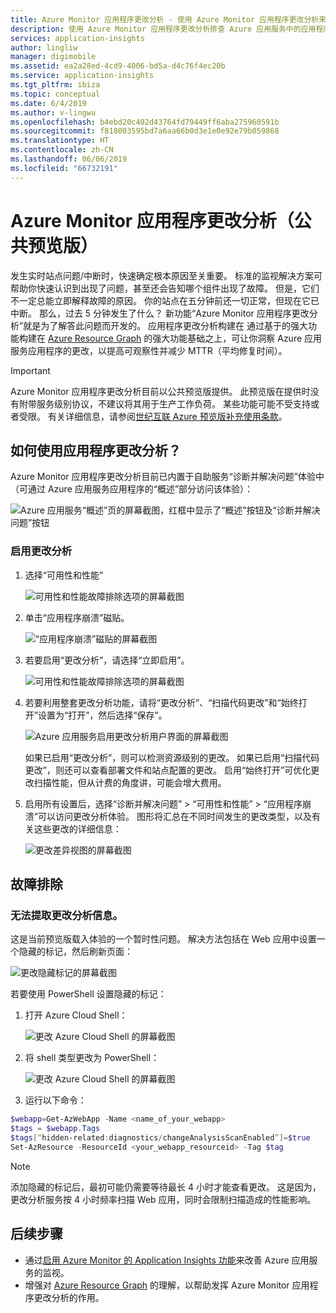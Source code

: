 ```yaml
---
title: Azure Monitor 应用程序更改分析 - 使用 Azure Monitor 应用程序更改分析来发现可能影响实时站点问题/中断的更改 | Azure Docs
description: 使用 Azure Monitor 应用程序更改分析排查 Azure 应用服务中的应用程序实时站点问题
services: application-insights
author: lingliw
manager: digimobile
ms.assetid: ea2a28ed-4cd9-4006-bd5a-d4c76f4ec20b
ms.service: application-insights
ms.tgt_pltfrm: ibiza
ms.topic: conceptual
ms.date: 6/4/2019
ms.author: v-lingwu
ms.openlocfilehash: b4ebd20c402d43764fd79449ff6aba275960591b
ms.sourcegitcommit: f818003595bd7a6aa66b0d3e1e0e92e79b059868
ms.translationtype: HT
ms.contentlocale: zh-CN
ms.lasthandoff: 06/06/2019
ms.locfileid: "66732191"
---
```

# <a name="azure-monitor-application-change-analysis-public-preview"></a>Azure Monitor 应用程序更改分析（公共预览版）

发生实时站点问题/中断时，快速确定根本原因至关重要。 标准的监视解决方案可帮助你快速认识到出现了问题，甚至还会告知哪个组件出现了故障。 但是，它们不一定总能立即解释故障的原因。 你的站点在五分钟前还一切正常，但现在它已中断。 那么，过去 5 分钟发生了什么？ 新功能“Azure Monitor 应用程序更改分析”就是为了解答此问题而开发的。 应用程序更改分析构建在 通过基于的强大功能构建在 [Azure Resource Graph](https://docs.microsoft.com/azure/governance/resource-graph/overview) 的强大功能基础之上，可让你洞察 Azure 应用服务应用程序的更改，以提高可观察性并减少 MTTR（平均修复时间）。

> [!IMPORTANT]
> Azure Monitor 应用程序更改分析目前以公共预览版提供。
> 此预览版在提供时没有附带服务级别协议，不建议将其用于生产工作负荷。 某些功能可能不受支持或者受限。 有关详细信息，请参阅[世纪互联 Azure 预览版补充使用条款](https://www.azure.cn/support/legal/preview-supplemental-terms/)。

## <a name="how-do-i-use-application-change-analysis"></a>如何使用应用程序更改分析？

Azure Monitor 应用程序更改分析目前已内置于自助服务“诊断并解决问题”体验中（可通过 Azure 应用服务应用程序的“概述”部分访问该体验）：  

![Azure 应用服务“概述”页的屏幕截图，红框中显示了“概述”按钮及“诊断并解决问题”按钮](./media/change-analysis/change-analysis.png)

### <a name="enable-change-analysis"></a>启用更改分析

1. 选择“可用性和性能” 

    ![可用性和性能故障排除选项的屏幕截图](./media/change-analysis/availability-and-performance.png)

2. 单击“应用程序崩溃”磁贴。 

   ![“应用程序崩溃”磁贴的屏幕截图](./media/change-analysis/application-crashes-tile.png)

3. 若要启用“更改分析”，请选择“立即启用”。  

   ![可用性和性能故障排除选项的屏幕截图](./media/change-analysis/application-crashes.png)

4. 若要利用整套更改分析功能，请将“更改分析”、“扫描代码更改”和“始终打开”设置为“打开”，然后选择“保存”。     

    ![Azure 应用服务启用更改分析用户界面的屏幕截图](./media/change-analysis/change-analysis-on.png)

    如果已启用“更改分析”，则可以检测资源级别的更改。  如果已启用“扫描代码更改”，则还可以查看部署文件和站点配置的更改。  启用“始终打开”可优化更改扫描性能，但从计费的角度讲，可能会增大费用。 

5.  启用所有设置后，选择“诊断并解决问题” > “可用性和性能” > “应用程序崩溃”可以访问更改分析体验。    图形将汇总在不同时间发生的更改类型，以及有关这些更改的详细信息：

     ![更改差异视图的屏幕截图](./media/change-analysis/change-view.png)

## <a name="troubleshooting"></a>故障排除

### <a name="unable-to-fetch-change-analysis-information"></a>无法提取更改分析信息。

这是当前预览版载入体验的一个暂时性问题。 解决方法包括在 Web 应用中设置一个隐藏的标记，然后刷新页面：

   ![更改隐藏标记的屏幕截图](./media/change-analysis/hidden-tag.png)

若要使用 PowerShell 设置隐藏的标记：

1. 打开 Azure Cloud Shell：

    ![更改 Azure Cloud Shell 的屏幕截图](./media/change-analysis/cloud-shell.png)

2. 将 shell 类型更改为 PowerShell：

   ![更改 Azure Cloud Shell 的屏幕截图](./media/change-analysis/choose-powershell.png)

3. 运行以下命令：

```powershell
$webapp=Get-AzWebApp -Name <name_of_your_webapp>
$tags = $webapp.Tags
$tags[“hidden-related:diagnostics/changeAnalysisScanEnabled”]=$true
Set-AzResource -ResourceId <your_webapp_resourceid> -Tag $tag
```

> [!NOTE]
> 添加隐藏的标记后，最初可能仍需要等待最长 4 小时才能查看更改。 这是因为，更改分析服务按 4 小时频率扫描 Web 应用，同时会限制扫描造成的性能影响。

## <a name="next-steps"></a>后续步骤

- 通过[启用 Azure Monitor 的 Application Insights 功能](azure-web-apps.md)来改善 Azure 应用服务的监视。
- 增强对 [Azure Resource Graph](https://docs.microsoft.com/azure/governance/resource-graph/overview) 的理解，以帮助发挥 Azure Monitor 应用程序更改分析的作用。 




